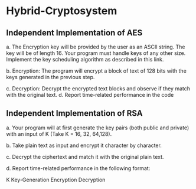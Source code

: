 # Hybrid-Cryptosystem
## Independent Implementation of AES

a. The Encryption key will be provided by the user as an ASCII string. The
key will be of length 16. Your program must handle keys of any other size.
Implement the key scheduling algorithm as described in this link.

b. Encryption: The program will encrypt a block of text of 128 bits with the
keys generated in the previous step.

c. Decryption: Decrypt the encrypted text blocks and observe if they match
with the original text.
d. Report time-related performance in the code


## Independent Implementation of RSA

a. Your program will at first generate the key pairs (both public and private)
with an input of K (Take K = 16, 32, 64,128).

b. Take plain text as input and encrypt it character by character.

c. Decrypt the ciphertext and match it with the original plain text.

d. Report time-related performance in the following format:

K               Key-Generation                 Encryption                 Decryption
